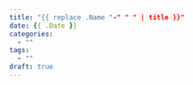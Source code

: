 ```yaml
---
title: "{{ replace .Name "-" " " | title }}"
date: {{ .Date }}
categories: 
  - ""
tags: 
  - ""
draft: true
---
```


